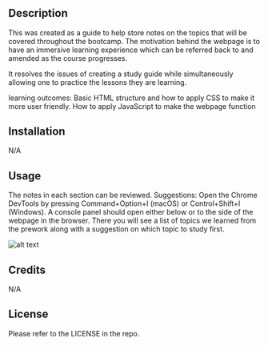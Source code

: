 # <Prework study guide webpage>

## Description

This was created as a guide to help store notes on the topics that will be covered throughout the bootcamp. The motivation behind the webpage is to have an immersive learning experience which can be referred back to and amended as the course progresses.

It resolves the issues of creating a study guide while simultaneously allowing one to practice the lessons they are learning.

learning outcomes:
Basic HTML structure and how to apply CSS to make it more user friendly.
How to apply JavaScript to make the webpage function


## Installation

N/A

## Usage

The notes in each section can be reviewed. 
Suggestions: Open the Chrome DevTools by pressing Command+Option+I (macOS) or Control+Shift+I (Windows). A console panel should open either below or to the side of the webpage in the browser. There you will see a list of topics we learned from the prework along with a suggestion on which topic to study first.

![alt text](assets/images/screenshot.png)

## Credits

N/A

## License

Please refer to the LICENSE in the repo.



